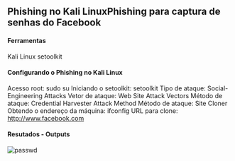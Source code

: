## Phishing no Kali LinuxPhishing para captura de senhas do Facebook
#### Ferramentas
Kali Linux
setoolkit
#### Configurando o Phishing no Kali Linux
Acesso root: sudo su
Iniciando o setoolkit: setoolkit
Tipo de ataque: Social-Engineering Attacks
Vetor de ataque: Web Site Attack Vectors
Método de ataque: Credential Harvester Attack Method 
Método de ataque: Site Cloner
Obtendo o endereço da máquina: ifconfig
URL para clone: http://www.facebook.com

#### Resutados - Outputs

![passwd](https://github.com/Jordancsb/Phishing-Kali-Linux/assets/97923666/393bee04-47c0-4d9e-8659-7f37ea502a41)

